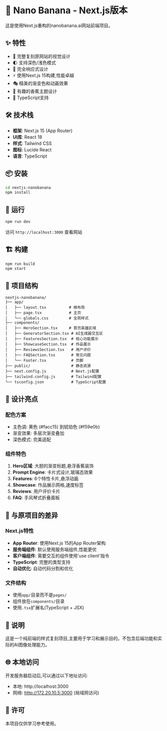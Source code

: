 # 🍌 Nano Banana - Next.js版本

这是使用Next.js重构的nanobanana.ai网站前端项目。

## ✨ 特性

- 🎨 完整复刻原网站的视觉设计
- 🌓 支持深色/浅色模式
- 📱 完全响应式设计
- ⚡ 使用Next.js 15构建,性能卓越
- 🎭 精美的渐变色和动画效果
- 🍌 有趣的香蕉主题设计
- 🔧 TypeScript支持

## 🛠️ 技术栈

- **框架**: Next.js 15 (App Router)
- **UI库**: React 18
- **样式**: Tailwind CSS
- **图标**: Lucide React
- **语言**: TypeScript

## 📦 安装

```bash
cd nextjs-nanobanana
npm install
```

## 🚀 运行

```bash
npm run dev
```

访问 `http://localhost:3000` 查看网站

## 🏗️ 构建

```bash
npm run build
npm start
```

## 📁 项目结构

```
nextjs-nanobanana/
├── app/
│   ├── layout.tsx          # 根布局
│   ├── page.tsx            # 主页
│   └── globals.css         # 全局样式
├── components/
│   ├── HeroSection.tsx     # 首页英雄区域
│   ├── GeneratorSection.tsx # AI生成器交互区
│   ├── FeaturesSection.tsx  # 核心功能展示
│   ├── ShowcaseSection.tsx  # 作品展示
│   ├── ReviewsSection.tsx   # 用户评价
│   ├── FAQSection.tsx       # 常见问题
│   └── Footer.tsx           # 页脚
├── public/                  # 静态资源
├── next.config.js           # Next.js配置
├── tailwind.config.js       # Tailwind配置
└── tsconfig.json            # TypeScript配置
```

## 🎨 设计亮点

### 配色方案
- 主色调: 黄色 (#facc15) 到琥珀色 (#f59e0b)
- 渐变效果: 多层次渐变叠加
- 深色模式: 完美适配

### 组件特色
1. **Hero区域**: 大胆的渐变标题,悬浮香蕉装饰
2. **Prompt Engine**: 卡片式设计,玻璃态效果
3. **Features**: 6个特性卡片,悬浮动画
4. **Showcase**: 作品展示网格,速度标签
5. **Reviews**: 用户评价卡片
6. **FAQ**: 手风琴式折叠面板

## 🔧 与原项目的差异

### Next.js特性
- **App Router**: 使用Next.js 15的App Router架构
- **服务端组件**: 默认使用服务端组件,性能更优
- **客户端组件**: 需要交互的组件使用'use client'指令
- **TypeScript**: 完整的类型支持
- **自动优化**: 自动代码分割和优化

### 文件结构
- 使用`app/`目录而不是`pages/`
- 组件放在`components/`目录
- 使用`.tsx`扩展名(TypeScript + JSX)

## 📝 说明

这是一个纯前端的样式复刻项目,主要用于学习和展示目的。不包含后端功能和实际的AI图像处理能力。

## 🌐 本地访问

开发服务器启动后,可以通过以下地址访问:
- 本地: http://localhost:3000
- 网络: http://172.20.10.5:3000 (局域网访问)

## 📄 许可

本项目仅供学习参考使用。

